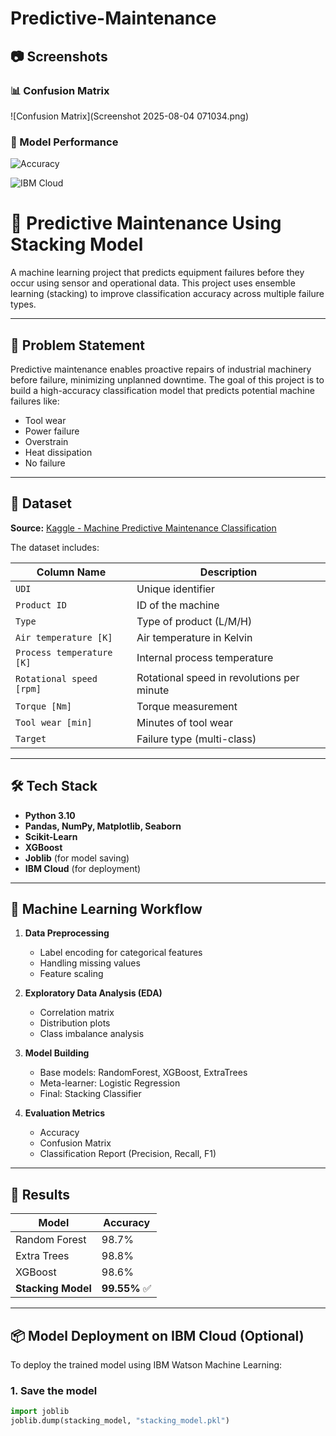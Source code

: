 # Predictive-Maintenance


## 📷 Screenshots

### 📊 Confusion Matrix
![Confusion Matrix](Screenshot 2025-08-04 071034.png)

### 🧠 Model Performance
![Accuracy](https://github.com/your-username/your-repo/blob/main/Screenshot%202025-08-04%20071105.png)

![IBM Cloud](https://github.com/your-username/your-repo/blob/main/Predictive-Maintenance/Screenshot%202025-08-04%20071221.png)

# 🔧 Predictive Maintenance Using Stacking Model

A machine learning project that predicts equipment failures before they occur using sensor and operational data. This project uses ensemble learning (stacking) to improve classification accuracy across multiple failure types.

---

## 📌 Problem Statement

Predictive maintenance enables proactive repairs of industrial machinery before failure, minimizing unplanned downtime. The goal of this project is to build a high-accuracy classification model that predicts potential machine failures like:

- Tool wear
- Power failure
- Overstrain
- Heat dissipation
- No failure

---

## 📁 Dataset

**Source:** [Kaggle - Machine Predictive Maintenance Classification](https://www.kaggle.com/datasets/shivamb/machine-predictive-maintenance-classification)

The dataset includes:

| Column Name | Description |
|-------------|-------------|
| `UDI` | Unique identifier |
| `Product ID` | ID of the machine |
| `Type` | Type of product (L/M/H) |
| `Air temperature [K]` | Air temperature in Kelvin |
| `Process temperature [K]` | Internal process temperature |
| `Rotational speed [rpm]` | Rotational speed in revolutions per minute |
| `Torque [Nm]` | Torque measurement |
| `Tool wear [min]` | Minutes of tool wear |
| `Target` | Failure type (multi-class) |

---

## 🛠️ Tech Stack

- **Python 3.10**
- **Pandas, NumPy, Matplotlib, Seaborn**
- **Scikit-Learn**
- **XGBoost**
- **Joblib** (for model saving)
- **IBM Cloud** (for deployment)

---

## 🧠 Machine Learning Workflow

1. **Data Preprocessing**
   - Label encoding for categorical features
   - Handling missing values
   - Feature scaling

2. **Exploratory Data Analysis (EDA)**
   - Correlation matrix
   - Distribution plots
   - Class imbalance analysis

3. **Model Building**
   - Base models: RandomForest, XGBoost, ExtraTrees
   - Meta-learner: Logistic Regression
   - Final: Stacking Classifier

4. **Evaluation Metrics**
   - Accuracy
   - Confusion Matrix
   - Classification Report (Precision, Recall, F1)

---

## 🎯 Results

| Model              | Accuracy |
|--------------------|----------|
| Random Forest      | 98.7%    |
| Extra Trees        | 98.8%    |
| XGBoost            | 98.6%    |
| **Stacking Model** | **99.55%** ✅ |

---

## 📦 Model Deployment on IBM Cloud (Optional)

To deploy the trained model using IBM Watson Machine Learning:

### 1. Save the model

```python
import joblib
joblib.dump(stacking_model, "stacking_model.pkl")
